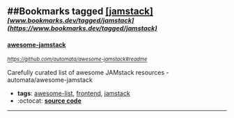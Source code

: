 ##Bookmarks tagged [[jamstack]](https://www.bookmarks.dev?q=[jamstack])
_<sup><sup>[www.bookmarks.dev/tagged/jamstack](https://www.bookmarks.dev/tagged/jamstack)</sup></sup>_
---
#### [awesome-jamstack](https://github.com/automata/awesome-jamstack#readme)
_<sup>https://github.com/automata/awesome-jamstack#readme</sup>_

Carefully curated list of awesome JAMstack resources - automata/awesome-jamstack
* **tags**: [awesome-list](../tagged/awesome-list.md), [frontend](../tagged/frontend.md), [jamstack](../tagged/jamstack.md)
* :octocat: **[source code](https://github.com/automata/awesome-jamstack#readme)**
---
